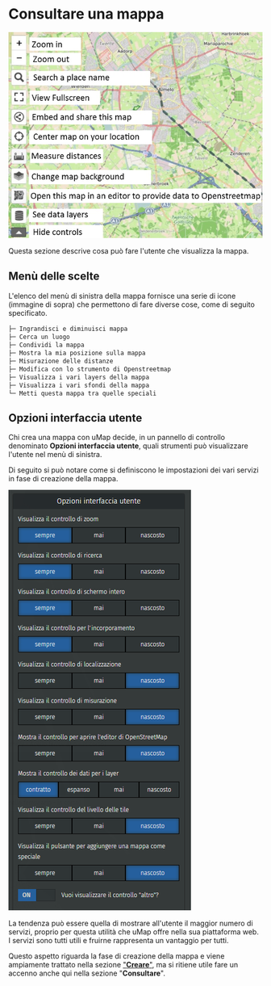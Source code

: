 # Consultare una mappa

![docs/img/umap-consultazione.jpg](https://raw.githubusercontent.com/opendatasicilia/guida-umap/main/docs/img/umap-consultazione.jpg)

Questa sezione descrive cosa può fare l'utente che visualizza la mappa.

## Menù delle scelte 

L'elenco del menù di sinistra della mappa fornisce una serie di icone (immagine di sopra) che permettono di fare diverse cose, come di seguito specificato.

```
├─ Ingrandisci e diminuisci mappa
├─ Cerca un luogo
├─ Condividi la mappa
├─ Mostra la mia posizione sulla mappa
├─ Misurazione delle distanze
├─ Modifica con lo strumento di Openstreetmap
├─ Visualizza i vari layers della mappa
├─ Visualizza i vari sfondi della mappa
└─ Metti questa mappa tra quelle speciali
```


## Opzioni interfaccia utente

Chi crea una mappa con uMap decide, in un pannello di controllo denominato **Opzioni interfaccia utente**, quali strumenti può visualizzare l'utente nel menù di sinistra.

Di seguito si può notare come si definiscono le impostazioni dei vari servizi in fase di creazione della mappa.

![](https://raw.githubusercontent.com/opendatasicilia/guida-umap/main/docs/img/opzioni-interfaccia-utente.PNG)

La tendenza può essere quella di mostrare all'utente il maggior numero di servizi, proprio per questa utilità che uMap offre nella sua piattaforma web. I servizi sono tutti utili e fruirne rappresenta un vantaggio per tutti.

Questo aspetto riguarda la fase di creazione della mappa e viene ampiamente trattato nella sezione ["**Creare**"](https://opendatasicilia.github.io/guida-umap/creare/), ma si ritiene utile fare un accenno anche qui nella sezione "**Consultare**".
